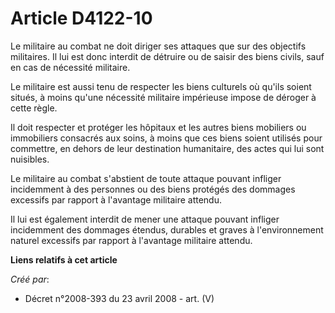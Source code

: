 # Article D4122-10

Le militaire au combat ne doit diriger ses attaques que sur des objectifs militaires. Il lui est donc interdit de détruire ou
de saisir des biens civils, sauf en cas de nécessité militaire.

Le militaire est aussi tenu de respecter les biens culturels où qu'ils soient situés, à moins qu'une nécessité militaire
impérieuse impose de déroger à cette règle.

Il doit respecter et protéger les hôpitaux et les autres biens mobiliers ou immobiliers consacrés aux soins, à moins que ces
biens soient utilisés pour commettre, en dehors de leur destination humanitaire, des actes qui lui sont nuisibles.

Le militaire au combat s'abstient de toute attaque pouvant infliger incidemment à des personnes ou des biens protégés des
dommages excessifs par rapport à l'avantage militaire attendu.

Il lui est également interdit de mener une attaque pouvant infliger incidemment des dommages étendus, durables et graves à
l'environnement naturel excessifs par rapport à l'avantage militaire attendu.

**Liens relatifs à cet article**

_Créé par_:

  - Décret n°2008-393 du 23 avril 2008 - art. (V)
